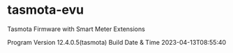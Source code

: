 # tasmota-evu
Tasmota Firmware with Smart Meter Extensions

Program Version	12.4.0.5(tasmota)
Build Date & Time	2023-04-13T08:55:40